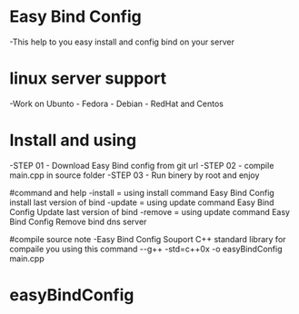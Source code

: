# Easy Bind Config
 -This help to you easy install and config bind on your server 

# linux server support 
 -Work on Ubunto - Fedora - Debian - RedHat and Centos

# Install and using 
 -STEP 01 - Download Easy Bind config from git url
 -STEP 02 - compile main.cpp in source folder
 -STEP 03 - Run binery by root and enjoy 

#command and help
 -install = using install command Easy Bind Config install last version of bind
 -update  = using update  command Easy Bind Config Update  last version of bind
 -remove  = using update  command Easy Bind Config Remove  bind dns server

#compile source note 
 -Easy Bind Config Souport C++ standard library for compaile you using this command 
 	--g++ -std=c++0x  -o easyBindConfig main.cpp

# easyBindConfig
